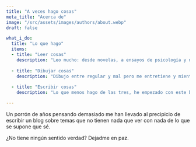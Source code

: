 ```yaml
---
title: "A veces hago cosas"
meta_title: "Acerca de"
image: "/src/assets/images/authors/about.webp"
draft: false

what_i_do:
  title: "Lo que hago"
  items:
  - title: "Leer cosas"
    description: "Leo mucho: desde novelas, a ensayos de psicología y nutrición, a Tintín en el Congo. ¿Demasiado tal vez? Sin duda. No llegiu."
  
  - title: "Dibujar cosas"
    description: "Dibujo entre regular y mal pero me entretiene y mientras dibujo no delinco."
  
  - title: "Escribir cosas"
    description: "Lo que menos hago de las tres, he empezado con este blog, si hago faltas de hortografía avisadme."

---
```


Un porrón de años pensando demasiado me han llevado al precipicio de escribir un blog sobre temas que no tienen nada que ver con nada de lo que se supone que sé.

¿No tiene ningún sentido verdad? Dejadme en paz.
